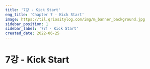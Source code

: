 ```yaml
---
title: '7강 - Kick Start'
eng_title: 'Chapter 7 - Kick Start'
image: https://til.qriositylog.com/img/m_banner_background.jpg
sidebar_position: 1
sidebar_label: '7강 - Kick Start'
created_date: 2022-06-25
---
```


# 7강 - Kick Start
